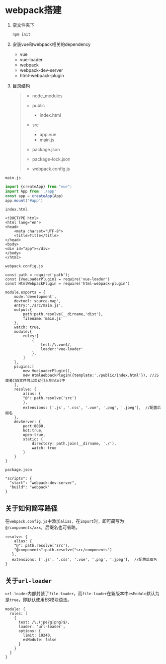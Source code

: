 # webpack搭建

1. 空文件夹下

   `npm init`

2. 安装vue和webpack相关的dependency

   * vue
   * vue-loader
   * webpack
   * webpack-dev-server
   * html-webpack-plugin

3. 目录结构

   > * node_modules
   >
   > * public
   >   * index.html
   > * src
   >   * app.vue
   >   * main.js
   > * package.json
   > * package-lock.json
   > * webpack.config.js

`main.js`

```js
import {createApp} from "vue";
import App from './app'
const app = createApp(App)
app.mount('#app')
```

`index.html`

```
<!DOCTYPE html>
<html lang="en">
<head>
    <meta charset="UTF-8">
    <title>Title</title>
</head>
<body>
<div id="app"></div>
</body>
</html>
```

`webpack.config.js`

```
const path = require('path');
const {VueLoaderPlugin} = require('vue-loader')
const HtmlWebpackPlugin = require('html-webpack-plugin')

module.exports = {
    mode:'development',
    devtool:'source-map',
    entry:'./src/main.js',
    output:{
        path:path.resolve(__dirname,'dist'),
        filename:'main.js'
    },
    watch: true,
    module:{
        rules:[
            {
                test:/\.vue$/,
                loader:'vue-loader'
            },
        ]
    },
    plugins:[
        new VueLoaderPlugin(),
        new HtmlWebpackPlugin({template:'./public/index.html'}), //JS或者CSS文件可以自动引入到html中
    ],
    resolve: {
    	alias: {
      	"@": path.resolve('src')
    	},
    	extensions: ['.js', '.css', '.vue', '.png', '.jpeg'],  //配置后缀名
    },
    devServer: {
        port:8080,
        hot:true,
        open:true,
        static: {
            directory: path.join(__dirname, './'),
            watch: true
        }
    }
}
```

`package.json`

```
"scripts": {
  "start": "webpack-dev-server",
  "build": "webpack"
}
```

## 关于如何简写路径

在`webpack.config.js`中添加`alias`，在`import`时，即可简写为`@/components/xxx`，后缀名也可省略。

```
resolve: {
	alias: {
  	"@": path.resolve('src'),
  	"@components":path.resolve("src/components")
   },
   extensions: ['.js', '.css', '.vue', '.png', '.jpeg'],  //配置后缀名
}
```

## 关于`url-loader`

`url-loader`内部封装了`file-loader`，而`file-loader`在新版本中`esModule`默认为是`true`，即默认使用ES模块语法。

```
module: {
  rules: [
    {
      test: /\.(jpe?g|png)$/,
      loader: 'url-loader',
      options: {
        limit: 10240,
        esModule: false
      }
    }
  ]
}
```

